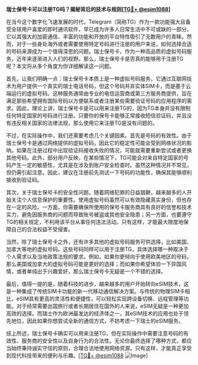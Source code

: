 **瑞士保号卡可以注册TG吗？揭秘背后的技术与规则[[TG💪+ @esim1088](https://t.me/s/esim1088)]**

在当今这个数字化飞速发展的时代，Telegram（简称TG）作为一款功能强大且备受全球用户喜爱的即时通讯软件，早已成为许多人日常生活中不可或缺的一部分。它以其强大的加密通信、丰富的功能和开放的平台特性吸引了无数用户的青睐。然而，对于一些身处海外或者需要使用特定号码进行注册的用户来说，如何选择合适的号码来源成为一个值得深思的问题。瑞士保号卡，作为一种高品质的虚拟号码服务，近年来逐渐进入人们的视野。那么，瑞士保号卡是否真的能够用于注册TG呢？本文将从多个角度为你详细解读这一问题。

首先，让我们明确一点：瑞士保号卡本质上是一种虚拟号码服务，它通过互联网技术为用户提供一个真实的瑞士电话号码，但这个号码并非实体SIM卡，而是基于云端运行的虚拟号码。这种服务通常由专业的电信运营商或第三方服务商提供，旨在满足那些希望拥有国际号码以方便联系或者注册某些需要验证号码的应用程序的需求。因此，理论上讲，瑞士保号卡是可以用来注册TG的，因为TG本身并没有限制任何特定国家的号码进行注册。只要你的保号卡能够正常接收短信验证码，并且没有违反相关国家的法律法规，那么使用它来注册TG是没有问题的。

不过，在实际操作中，我们还需要考虑几个关键因素。首先是号码的有效性。由于瑞士保号卡是通过网络提供的虚拟号码，因此它的稳定性可能会受到网络状况的影响。如果在注册过程中出现验证码接收失败的情况，可能就需要重新尝试或者更换其他号码。此外，部分用户反映，在某些情况下，TG可能会对来自特定国家的号码产生一定的敏感性，尤其是在涉及到账户安全检查时。虽然这种情况并不常见，但仍需引起注意。因此，建议在注册前先测试一下号码的功能性，确保其能够顺利接收到验证码。

其次，关于瑞士保号卡的安全性问题。随着网络犯罪的日益猖獗，越来越多的人开始关注个人信息保护的重要性。使用虚拟号码虽然可以有效隐藏真实身份，但也存在一定的风险。一方面，你需要确保所使用的保号卡服务商具有良好的信誉和技术实力，避免因服务商的问题而导致账号被盗或其他安全隐患；另一方面，也要遵守TG的相关规定，不利用该平台从事任何违法活动。只有这样，才能最大限度地保障自己的合法权益不受侵害。

当然，除了瑞士保号卡之外，还有许多其他的虚拟号码服务可供选择，比如美国、加拿大等地的虚拟号码。这些号码同样可以用于注册TG，具体选择哪一种取决于个人需求以及当地政策法规的要求。例如，如果你更倾向于使用欧美地区的号码，那么美国或加拿大的虚拟号码可能是更好的选择；而如果你希望体验一下异国风情，或者单纯出于兴趣爱好，那么瑞士保号卡无疑是一个不错的选择。

最后，值得一提的是，随着科技的进步，越来越多的用户开始转向eSIM技术，这是一种集成了传统SIM卡功能的新一代移动通信解决方案。与传统的物理SIM卡相比，eSIM具有更高的灵活性和便捷性，可以轻松实现跨设备切换、远程管理等功能。对于经常需要出国旅行或者长期居住在国外的人来说，eSIM无疑是一种更加高效的选择。而瑞士作为欧洲最发达的经济体之一，其eSIM技术的应用也处于领先地位，因此如果你想尝试全新的通信方式，不妨考虑一下瑞士的eSIM服务。

综上所述，瑞士保号卡确实可以用来注册TG，但在实际操作中需要注意号码的有效性、服务商的安全性以及自身行为的合法性。无论你最终选择了哪种方式，都应当始终秉持诚实守信的原则，合理合法地使用网络资源。只有这样，才能真正享受到现代科技带来的便利与乐趣。[[TG💪+ @esim1088](https://t.me/s/esim1088) ![Image](https://i.postimg.cc/4NQfJmqS/Snipaste-2025-05-13-00-14-12.png)]